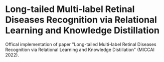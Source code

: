 # Long-tailed Multi-label Retinal Diseases Recognition via Relational Learning and Knowledge Distillation 
Offical implementation of paper "Long-tailed Multi-label Retinal Diseases Recognition via Relational Learning and Knowledge Distillation" (MICCAI 2022).

